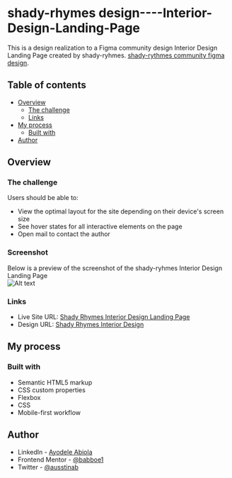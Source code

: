 # shady-rhymes design----Interior-Design-Landing-Page

This is a design realization to a Figma community design Interior Design Landing Page created by  shady-ryhmes. [shady-rythmes community figma design](https://www.figma.com/file/xak1kZllwoui5ja7wb08gK/shady-rhymes-interior-design-landing-page-Community).

## Table of contents

- [Overview](#overview)
  - [The challenge](#the-challenge)
  - [Links](#links)
- [My process](#my-process)
  - [Built with](#built-with)
- [Author](#author)

## Overview

### The challenge

Users should be able to:

- View the optimal layout for the site depending on their device's screen size
- See hover states for all interactive elements on the page
- Open mail to contact the author

### Screenshot

Below is a preview of the screenshot of the shady-ryhmes Interior Design Landing Page <br/>
![Alt text](./assets/images/Preview.jpeg?raw=true "Preview Image")

### Links

- Live Site URL: [Shady Rhymes Interior Design Landing Page](https://your-live-site-url.com)
- Design URL: [Shady Rhymes Interior Design](https://www.figma.com/file/xak1kZllwoui5ja7wb08gK/shady-rhymes-interior-design-landing-page-(Community)?node-id=59%3A334)

## My process

### Built with

- Semantic HTML5 markup
- CSS custom properties
- Flexbox
- CSS
- Mobile-first workflow

## Author

- LinkedIn - [Ayodele Abiola](https://www.linkedin.com/in/abiola-ayodele-5a10651b7/)
- Frontend Mentor - [@babboe1](https://www.frontendmentor.io/profile/babboe1)
- Twitter - [@ausstinab](https://www.twitter.com/ausstinab)
